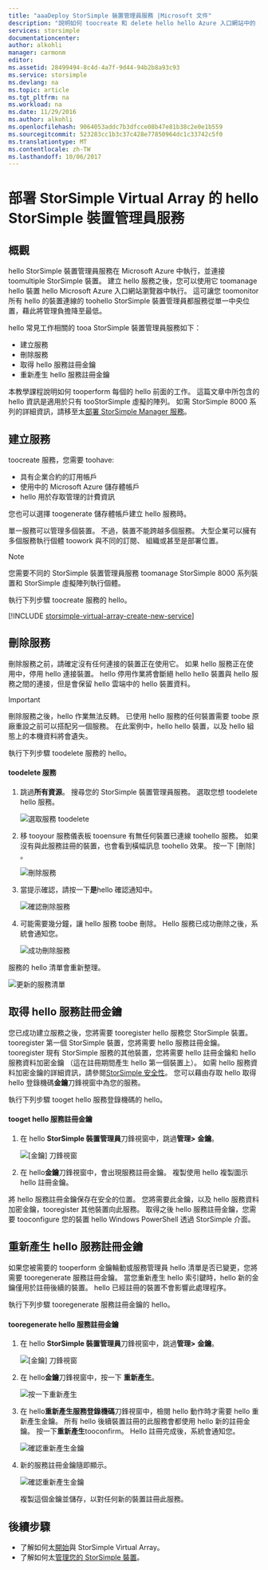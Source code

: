 ```yaml
---
title: "aaaDeploy StorSimple 裝置管理員服務 |Microsoft 文件"
description: "說明如何 toocreate 和 delete hello hello Azure 入口網站中的 StorSimple 裝置管理員服務以及 toomanage hello 服務登錄機碼的方式。"
services: storsimple
documentationcenter: 
author: alkohli
manager: carmonm
editor: 
ms.assetid: 28499494-8c4d-4a7f-9d44-94b2b8a93c93
ms.service: storsimple
ms.devlang: na
ms.topic: article
ms.tgt_pltfrm: na
ms.workload: na
ms.date: 11/29/2016
ms.author: alkohli
ms.openlocfilehash: 9064053addc7b3dfcce08b47e81b38c2e0e1b559
ms.sourcegitcommit: 523283cc1b3c37c428e77850964dc1c33742c5f0
ms.translationtype: MT
ms.contentlocale: zh-TW
ms.lasthandoff: 10/06/2017
---
```

# <a name="deploy-hello-storsimple-device-manager-service-for-storsimple-virtual-array"></a>部署 StorSimple Virtual Array 的 hello StorSimple 裝置管理員服務
## <a name="overview"></a>概觀

hello StorSimple 裝置管理員服務在 Microsoft Azure 中執行，並連接 toomultiple StorSimple 裝置。 建立 hello 服務之後，您可以使用它 toomanage hello 裝置 hello Microsoft Azure 入口網站瀏覽器中執行。 這可讓您 toomonitor 所有 hello 的裝置連線的 toohello StorSimple 裝置管理員都服務從單一中央位置，藉此將管理負擔降至最低。

hello 常見工作相關的 tooa StorSimple 裝置管理員服務如下：

* 建立服務
* 刪除服務
* 取得 hello 服務註冊金鑰
* 重新產生 hello 服務註冊金鑰

本教學課程說明如何 tooperform 每個的 hello 前面的工作。 這篇文章中所包含的 hello 資訊是適用於只有 tooStorSimple 虛擬的陣列。 如需 StorSimple 8000 系列的詳細資訊，請移至太[部署 StorSimple Manager 服務](storsimple-manage-service.md)。

## <a name="create-a-service"></a>建立服務

toocreate 服務，您需要 toohave:

* 具有企業合約的訂用帳戶
* 使用中的 Microsoft Azure 儲存體帳戶
* hello 用於存取管理的計費資訊

您也可以選擇 toogenerate 儲存體帳戶建立 hello 服務時。

單一服務可以管理多個裝置。 不過，裝置不能跨越多個服務。 大型企業可以擁有多個服務執行個體 toowork 與不同的訂閱、 組織或甚至是部署位置。

> [!NOTE]
> 您需要不同的 StorSimple 裝置管理員服務 toomanage StorSimple 8000 系列裝置和 StorSimple 虛擬陣列執行個體。


執行下列步驟 toocreate 服務的 hello。

[!INCLUDE [storsimple-virtual-array-create-new-service](../../includes/storsimple-virtual-array-create-new-service.md)]

## <a name="delete-a-service"></a>刪除服務

刪除服務之前，請確定沒有任何連接的裝置正在使用它。 如果 hello 服務正在使用中，停用 hello 連接裝置。 hello 停用作業將會斷絕 hello hello 裝置與 hello 服務之間的連接，但是會保留 hello 雲端中的 hello 裝置資料。

> [!IMPORTANT]
> 刪除服務之後，hello 作業無法反轉。 已使用 hello 服務的任何裝置需要 toobe 原廠重設之前可以搭配另一個服務。 在此案例中，hello hello 裝置，以及 hello 組態上的本機資料將會遺失。
 

執行下列步驟 toodelete 服務的 hello。

#### <a name="toodelete-a-service"></a>toodelete 服務

1. 跳過**所有資源**。 搜尋您的 StorSimple 裝置管理員服務。 選取您想 toodelete hello 服務。
   
    ![選取服務 toodelete](./media/storsimple-virtual-array-manage-service/deleteservice2.png)
2. 移 tooyour 服務儀表板 tooensure 有無任何裝置已連線 toohello 服務。 如果沒有與此服務註冊的裝置，也會看到橫幅訊息 toohello 效果。 按一下 [刪除] 。
   
    ![刪除服務](./media/storsimple-virtual-array-manage-service/deleteservice3.png)

3. 當提示確認，請按一下**是**hello 確認通知中。 
   
    ![確認刪除服務](./media/storsimple-virtual-array-manage-service/deleteservice4.png)
4. 可能需要幾分鐘，讓 hello 服務 toobe 刪除。 Hello 服務已成功刪除之後，系統會通知您。
   
    ![成功刪除服務](./media/storsimple-virtual-array-manage-service/deleteservice6.png)

服務的 hello 清單會重新整理。

 ![更新的服務清單](./media/storsimple-virtual-array-manage-service/deleteservice7.png)

## <a name="get-hello-service-registration-key"></a>取得 hello 服務註冊金鑰
您已成功建立服務之後，您將需要 tooregister hello 服務您 StorSimple 裝置。 tooregister 第一個 StorSimple 裝置，您將需要 hello 服務註冊金鑰。 tooregister 現有 StorSimple 服務的其他裝置，您將需要 hello 註冊金鑰和 hello 服務資料加密金鑰 （這在註冊期間產生 hello 第一個裝置上）。 如需 hello 服務資料加密金鑰的詳細資訊，請參閱[StorSimple 安全性](storsimple-security.md)。 您可以藉由存取 hello 取得 hello 登錄機碼**金鑰**刀鋒視窗中為您的服務。

執行下列步驟 tooget hello 服務登錄機碼的 hello。

#### <a name="tooget-hello-service-registration-key"></a>tooget hello 服務註冊金鑰
1. 在 hello **StorSimple 裝置管理員**刀鋒視窗中，跳過**管理&gt;**  **金鑰**。
   
   ![[金鑰] 刀鋒視窗](./media/storsimple-virtual-array-manage-service/getregkey2.png)
2. 在 hello**金鑰**刀鋒視窗中，會出現服務註冊金鑰。 複製使用 hello 複製圖示 hello 註冊金鑰。 

將 hello 服務註冊金鑰保存在安全的位置。 您將需要此金鑰，以及 hello 服務資料加密金鑰，tooregister 其他裝置向此服務。 取得之後 hello 服務註冊金鑰，您需要 tooconfigure 您的裝置 hello Windows PowerShell 透過 StorSimple 介面。

## <a name="regenerate-hello-service-registration-key"></a>重新產生 hello 服務註冊金鑰
如果您被需要的 tooperform 金鑰輪動或服務管理員 hello 清單是否已變更，您將需要 tooregenerate 服務註冊金鑰。 當您重新產生 hello 索引鍵時，hello 新的金鑰僅用於註冊後續的裝置。 hello 已經註冊的裝置不會影響此處理程序。

執行下列步驟 tooregenerate 服務註冊金鑰的 hello。

#### <a name="tooregenerate-hello-service-registration-key"></a>tooregenerate hello 服務註冊金鑰
1. 在 hello **StorSimple 裝置管理員**刀鋒視窗中，跳過**管理&gt;**  **金鑰**。
   
   ![[金鑰] 刀鋒視窗](./media/storsimple-virtual-array-manage-service/getregkey2.png)
2. 在 hello**金鑰**刀鋒視窗中，按一下 **重新產生**。
   
   ![按一下重新產生](./media/storsimple-virtual-array-manage-service/getregkey5.png)
3. 在 hello**重新產生服務登錄機碼**刀鋒視窗中，檢閱 hello 動作時才需要 hello 重新產生金鑰。 所有 hello 後續裝置註冊的此服務會都使用 hello 新的註冊金鑰。 按一下**重新產生**tooconfirm。 Hello 註冊完成後，系統會通知您。
   
   ![確認重新產生金鑰](./media/storsimple-virtual-array-manage-service/getregkey3.png)
4. 新的服務註冊金鑰隨即顯示。
   
    ![確認重新產生金鑰](./media/storsimple-virtual-array-manage-service/getregkey4.png)
   
   複製這個金鑰並儲存，以對任何新的裝置註冊此服務。

## <a name="next-steps"></a>後續步驟
* 了解如何太[開始](storsimple-virtual-array-deploy1-portal-prep.md)與 StorSimple Virtual Array。
* 了解如何太[管理您的 StorSimple 裝置](storsimple-ova-web-ui-admin.md)。

